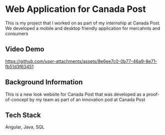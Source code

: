 
# Web Application for Canada Post

This is my project that I worked on as part of my internship at Canada Post. We developed a mobile and desktop friendly application for mercahnts and consumers 

## Video Demo
https://github.com/user-attachments/assets/8e6ee7c0-0b77-46a9-8e71-fb51d3f63451

## Background Information
This is a new look website for Canada Post that was developed as a proof-of-concept by my team as part of an innovation pod at Canada Post
## Tech Stack
Angular, Java, SQL


